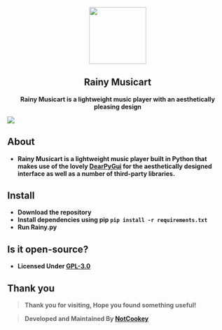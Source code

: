 <p align="center"><img src="https://github.com/NotCookey/Rainy/assets/88582190/fc09007d-43a8-4526-8824-ad684a303d52" width="130px"></p>
<h2 align="center">Rainy Musicart</h2>
<p align="center"><b>Rainy Musicart is a lightweight music player with an aesthetically pleasing design</b></p>
<kbd><img src="https://user-images.githubusercontent.com/88582190/266058070-c806c611-f65c-459f-bce3-e2ea2a175db3.png"></kbd>

## About
- **Rainy Musicart is a lightweight music player built in Python that makes use of the lovely [DearPyGui](https://github.com/hoffstadt/DearPyGui/) for the aesthetically designed interface as well as a number of third-party libraries.**

## Install
- **Download the repository**
- **Install dependencies using pip `pip install -r requirements.txt`**
- **Run Rainy.py**

## Is it open-source?
- **Licensed Under [GPL-3.0](https://github.com/NotCookey/Rainy/blob/main/LICENSE)**

## Thank you
> **Thank you for visiting, Hope you found something useful!**

> **Developed and Maintained By [NotCookey](https://github.com/NotCookey)**
